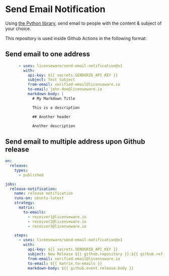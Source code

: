 # Send Email Notification

Using [the Python library](https://pypi.org/project/sendgrid/), send email to people
with the content & subject of your choice.

This repository is used inside Github Actions in the following format:

## Send email to one address

```yaml
      - uses: licenseware/send-email-notification@v1
        with:
          api-key: ${{ secrets.SENDGRID_API_KEY }}
          subject: Test Subject
          from-email: verified-email@licenseware.io
          to-email: john-doe@licenseware.io
          markdown-body: |
            # My Markdown Title

            This is a description

            ## Another header

            Another description
```

## Send email to multiple address upon Github release

```yaml
on:
  release:
    types:
      - published

jobs:
  release-notification:
    name: release notification
    runs-on: ubuntu-latest
    strategy:
      matrix:
        to-emails:
          - receiver1@licenseware.io
          - receiver2@licenseware.io
          - receiver3@licenseware.io

    steps:
      - uses: licenseware/send-email-notification@v1
        with:
          api-key: ${{ secrets.SENDGRID_API_KEY }}
          subject: New Release ${{ github.repository }}:${{ github.ref_name }}
          from-email: verified-email@licenseware.io
          to-email: ${{ matrix.to-emails }}
          markdown-body: ${{ github.event.release.body }}

```
